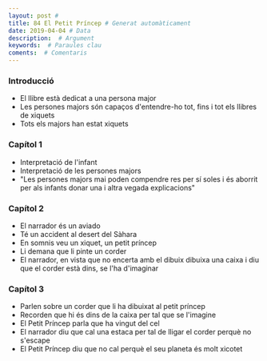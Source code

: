 ```yaml
---
layout: post #
title: 84 El Petit Príncep # Generat automàticament
date: 2019-04-04 # Data
description:  # Argument
keywords:  # Paraules clau
coments:  # Comentaris
---
```


### Introducció

- El llibre està dedicat a una persona major
- Les persones majors són capaços d'entendre-ho tot, fins i tot els llibres de xiquets
- Tots els majors han estat xiquets

### Capítol 1

- Interpretació de l'infant
- Interpretació de les persones majors
- "Les persones majors mai poden compendre res per sí soles i és aborrit per als infants donar una i altra vegada explicacions"

### Capítol 2

- El narrador és un aviado
- Té un accident al desert del Sàhara
- En somnis veu un xiquet, un petit príncep
- Li demana que li pinte un corder
- El narrador, en vista que no encerta amb el dibuix dibuixa una caixa i diu que el corder està dins, se l'ha d'imaginar

### Capítol 3

- Parlen sobre un corder que li ha dibuixat al petit príncep
- Recorden que hi és dins de la caixa per tal que se l'imagine
- El Petit Príncep parla que ha vingut del cel
- El narrador diu que cal una estaca per tal de lligar el corder perquè no s'escape
- El Petit Príncep diu que no cal perquè el seu planeta és molt xicotet
